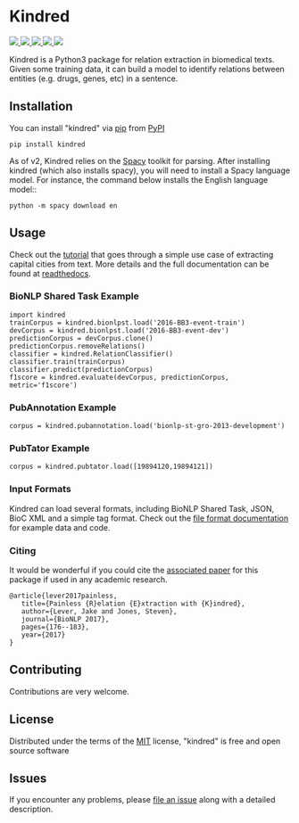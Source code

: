 # Kindred

<p>
<a href="https://pypi.python.org/pypi/kindred">
   <img src="https://img.shields.io/pypi/v/kindred.svg" />
</a>
<a href="https://travis-ci.org/jakelever/kindred">
   <img src="https://travis-ci.org/jakelever/kindred.svg?branch=master" />
</a>
<a href="https://coveralls.io/github/jakelever/kindred?branch=master">
   <img src="https://coveralls.io/repos/github/jakelever/kindred/badge.svg?branch=master" />
</a>
<a href="http://kindred.readthedocs.io/en/stable/">
   <img src="https://readthedocs.org/projects/kindred/badge/?version=stable" />
</a>
<a href="https://opensource.org/licenses/MIT">
   <img src="https://img.shields.io/badge/License-MIT-blue.svg" />
</a>
</p>

Kindred is a Python3 package for relation extraction in biomedical texts. Given some training data, it can build a model to identify relations between entities (e.g. drugs, genes, etc) in a sentence.

## Installation

You can install "kindred" via [pip](https://pypi.python.org/pypi/pip/) from [PyPI](https://pypi.org/project/kindred/)

```
pip install kindred
```

As of v2, Kindred relies on the [Spacy](https://spacy.io) toolkit for parsing. After installing kindred (which also installs spacy), you will need to install a Spacy language model. For instance, the command below installs the English language model::

```
python -m spacy download en 
```

## Usage

Check out the [tutorial](https://github.com/jakelever/kindred/tree/master/tutorial) that goes through a simple use case of extracting capital cities from text. More details and the full documentation can be found at [readthedocs](http://kindred.readthedocs.io/).

### BioNLP Shared Task Example

```
import kindred
trainCorpus = kindred.bionlpst.load('2016-BB3-event-train')
devCorpus = kindred.bionlpst.load('2016-BB3-event-dev')
predictionCorpus = devCorpus.clone()
predictionCorpus.removeRelations()
classifier = kindred.RelationClassifier()
classifier.train(trainCorpus)
classifier.predict(predictionCorpus)
f1score = kindred.evaluate(devCorpus, predictionCorpus, metric='f1score')
```

### PubAnnotation Example

```
corpus = kindred.pubannotation.load('bionlp-st-gro-2013-development')
```

### PubTator Example

```
corpus = kindred.pubtator.load([19894120,19894121])
```

### Input Formats

Kindred can load several formats, including BioNLP Shared Task, JSON, BioC XML and a simple tag format. Check out the [file format documentation](https://kindred.readthedocs.io/en/stable/fileformats.html) for example data and code.

### Citing

It would be wonderful if you could cite the [associated paper](http://aclweb.org/anthology/W17-2322) for this package if used in any academic research.

```
@article{lever2017painless,
   title={Painless {R}elation {E}xtraction with {K}indred},
   author={Lever, Jake and Jones, Steven},
   journal={BioNLP 2017},
   pages={176--183},
   year={2017}
}
```

## Contributing

Contributions are very welcome.

## License

Distributed under the terms of the [MIT](http://opensource.org/licenses/MIT) license, "kindred" is free and open source software

## Issues

If you encounter any problems, please [file an issue](https://github.com/jakelever/kindred/issues) along with a detailed description.

